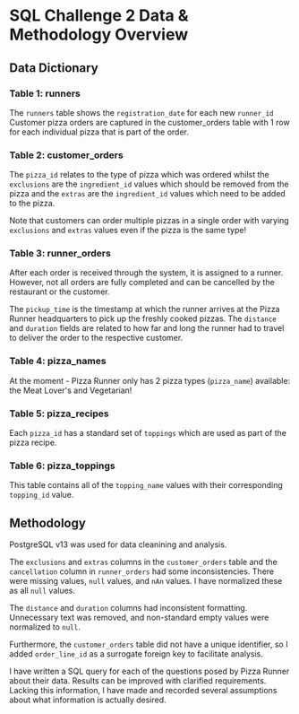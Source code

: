 # SQL Challenge 2 Data & Methodology Overview
## Data Dictionary
### Table 1: runners
The ```runners``` table shows the ```registration_date``` for each new ```runner_id```
Customer pizza orders are captured in the customer_orders table with 1 row for each individual pizza that is part of the order.
### Table 2: customer_orders
The ```pizza_id``` relates to the type of pizza which was ordered whilst the ```exclusions``` are the ```ingredient_id``` values which should be removed from the pizza and the ```extras``` are the ```ingredient_id``` values which need to be added to the pizza.

Note that customers can order multiple pizzas in a single order with varying ```exclusions``` and ```extras``` values even if the pizza is the same type!
### Table 3: runner_orders
After each order is received through the system, it is assigned to a runner. However, not all orders are fully completed and can be cancelled by the restaurant or the customer.

The ```pickup_time``` is the timestamp at which the runner arrives at the Pizza Runner headquarters to pick up the freshly cooked pizzas. The ```distance``` and ```duration``` fields are related to how far and long the runner had to travel to deliver the order to the respective customer.
### Table 4: pizza_names
At the moment - Pizza Runner only has 2 pizza types (```pizza_name```) available: the Meat Lover's and Vegetarian!
### Table 5: pizza_recipes

Each ```pizza_id``` has a standard set of ```toppings``` which are used as part of the pizza recipe.
### Table 6: pizza_toppings

This table contains all of the ```topping_name``` values with their corresponding ```topping_id``` value.
## Methodology
PostgreSQL v13 was used for data cleanining and analysis.

The ```exclusions``` and ```extras``` columns in the ```customer_orders``` table and the ```cancellation``` column in ```runner_orders``` had some inconsistencies. There were missing values, ```null``` values, and ```nAn``` values. I have normalized these as all ```null``` values.

The ```distance``` and ```duration``` columns had inconsistent formatting. Unnecessary text was removed, and non-standard empty values were normalized to ````null````.

Furthermore, the ```customer_orders``` table did not have a unique identifier, so I added ```order_line_id``` as a surrogate foreign key to facilitate analysis.

I have written a SQL query for each of the questions posed by Pizza Runner about their data. Results can be improved with clarified requirements. Lacking this information, I have made and recorded several assumptions about what information is actually desired.